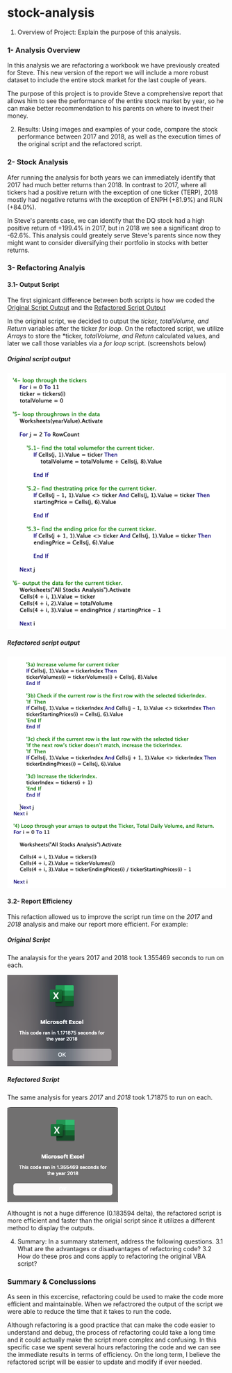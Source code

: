 # stock-analysis

1. Overview of Project: Explain the purpose of this analysis.
### 1- Analysis Overview
In this analysis we are refactoring a workbook we have previously created for Steve. This new version of the report we will include a more robust dataset to include the entire stock market for the last couple of years. 

The purpose of this project is to provide Steve a comprehensive report that allows him to see the performance of the entire                     stock market by year, so he can make better recommendation to his parents on where to invest their money. 

2. Results: Using images and examples of your code, compare the stock performance between 2017 and 2018, as well as the execution times of the original script and the refactored script.

### 2- Stock Analysis
Afer running the analysis for both years we can immediately identify that 2017 had much better returns than 2018. In contrast to 2017, where all tickers had a positive return with the exception of one ticker (TERP), 2018 mostly had negative returns with the exception of ENPH (+81.9%) and RUN (+84.0%). 

In Steve's parents case, we can identify that the DQ stock had a high positive return of +199.4% in 2017, but in 2018 we see a significant drop to -62.6%. This analysis could greately serve Steve's parents since now they might want to consider diversifying their portfolio in stocks with better returns. 

### 3- Refactoring Analyis 

#### 3.1- Output Script
The first siginicant difference between both scripts is how we coded the [Original Script Output](https://github.com/ejyongc/stock-analysis/blob/main/Output%20-%20Original%20Script.png)
and the [Refactored Script Output](https://github.com/ejyongc/stock-analysis/blob/main/Output%20-%20Refactored%20Script.png)

In the original script, we decided to output the *ticker, totalVolume, and Return* variables after the ticker *for loop*. On the refactored script, we utilize *Arrays* to store the *ticker, *totalVolume, and Return* calculated values, and later we call those variables via a *for loop* script. (screenshots below) 

##### Original script output
![image](https://github.com/ejyongc/stock-analysis/blob/main/Output%20-%20Original%20Script.png)

##### Refactored script output
![image](https://github.com/ejyongc/stock-analysis/blob/main/Output%20-%20Refactored%20Script.png)

#### 3.2- Report Efficiency
This refaction allowed us to improve the script run time on the *2017* and *2018* analysis and make our report more efficient. For example: 

##### Original Script 
The analaysis for the years 2017 and 2018 took 1.355469  seconds to run on each.

![image](https://github.com/ejyongc/stock-analysis/blob/main/2018%20Stock%20Analysis%20-%20Original%20Script.png)

##### Refactored Script
The same analysis for years *2017* and *2018* took 1.71875 to run on each. 

![image](https://github.com/ejyongc/stock-analysis/blob/main/2018%20Stock%20Analysis%20-%20Refactored%20Script.png)
    
Althought is not a huge difference (0.183594 delta), the refactored script is more efficient and faster than the origial script since it utilizes a different method to display the outputs.

4. Summary: In a summary statement, address the following questions.
        3.1 What are the advantages or disadvantages of refactoring code?
        3.2 How do these pros and cons apply to refactoring the original VBA script?

### Summary & Conclussions 
As seen in this excercise, refactoring could be used to make the code more efficient and maintainable. When we refactrored the output of the script we were able to reduce the time that it takes to run the code.  

Although refactoring is a good practice that can make the code easier to understand and debug, the process of refactoring could take a long time and it could actually make the script more complex and confusing. In this specific case we spent several hours refactoring the code and we can see the immediate results in terms of efficiency.  On the long term, I believe the refactored script will be easier to update and modify if ever needed.
